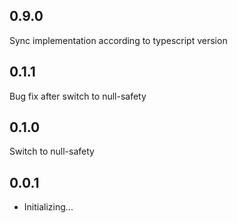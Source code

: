 ## 0.9.0

Sync implementation according to typescript version

## 0.1.1

Bug fix after switch to null-safety

## 0.1.0

Switch to null-safety

## 0.0.1

* Initializing...
